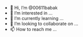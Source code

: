 - 👋 Hi, I’m @00611babak
- 👀 I’m interested in ...
- 🌱 I’m currently learning ...
- 💞️ I’m looking to collaborate on ...
- 📫 How to reach me ...

<!---
00611babak/00611babak is a ✨ special ✨ repository because its `README.md` (this file) appears on your GitHub profile.
You can click the Preview link to take a look at your changes.
--->
